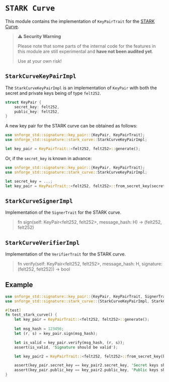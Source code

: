 # `STARK Curve`

This module contains the implementation of `KeyPairTrait` for the [STARK Curve](https://docs.starknet.io/documentation/architecture_and_concepts/Cryptography/stark-curve/).

> ⚠️ **Security Warning**
>
> Please note that some parts of the internal code for the features in this module are still experimental and **have not been audited yet**.
>
> Use at your own risk!


## `StarkCurveKeyPairImpl`

The `StarkCurveKeyPairImpl` is an implementation of `KeyPair` with both the secret and private keys being of type `felt252`.

```rust
struct KeyPair {
    secret_key: felt252,
    public_key: felt252,
}
```

A new key pair for the STARK curve can be obtained as follows:

```rust
use snforge_std::signature::key_pair::{KeyPair, KeyPairTrait};
use snforge_std::signature::stark_curve::StarkCurveKeyPairImpl;

let key_pair = KeyPairTrait::<felt252, felt252>::generate();
```

Or, if the `secret_key` is known in advance:

```rust
use snforge_std::signature::key_pair::{KeyPair, KeyPairTrait};
use snforge_std::signature::stark_curve::StarkCurveKeyPairImpl;

let secret_key = ...;
let key_pair = KeyPairTrait::<felt252, felt252>::from_secret_key(secret_key);
```


## `StarkCurveSignerImpl`

Implementation of the `SignerTrait` for the STARK curve.

> fn sign(self: KeyPair<felt252, felt252>, message_hash: H) -> (felt252, felt252)


## `StarkCurveVerifierImpl`

Implementation of the `VerifierTrait` for the STARK curve.

> fn verify(self: KeyPair<felt252, felt252>, message_hash: H, signature: (felt252, felt252)) -> bool


## Example

```rust
use snforge_std::signature::key_pair::{KeyPair, KeyPairTrait, SignerTrait, VerifierTrait};
use snforge_std::signature::stark_curve::{StarkCurveKeyPairImpl, StarkCurveSignerImpl, StarkCurveVerifierImpl};

#[test]
fn test_stark_curve() {
    let key_pair = KeyPairTrait::<felt252, felt252>::generate();
    
    let msg_hash = 123456;
    let (r, s) = key_pair.sign(msg_hash);

    let is_valid = key_pair.verify(msg_hash, (r, s));
    assert(is_valid, 'Signature should be valid');

    let key_pair2 = KeyPairTrait::<felt252, felt252>::from_secret_key(key_pair.secret_key);

    assert(key_pair.secret_key == key_pair2.secret_key, 'Secret keys should be equal');
    assert(key_pair.public_key == key_pair2.public_key, 'Public keys should be equal');
}
```
